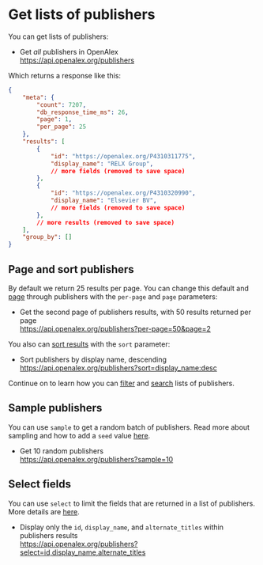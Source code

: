 # Get lists of publishers

You can get lists of publishers:

*   Get *all* publishers in OpenAlex\
    <https://api.openalex.org/publishers>

Which returns a response like this:

```json
{
    "meta": {
        "count": 7207,
        "db_response_time_ms": 26,
        "page": 1,
        "per_page": 25
    },
    "results": [
        {
            "id": "https://openalex.org/P4310311775",
            "display_name": "RELX Group",
            // more fields (removed to save space)
        },
        {
            "id": "https://openalex.org/P4310320990",
            "display_name": "Elsevier BV",
            // more fields (removed to save space)
        },
        // more results (removed to save space)
    ],
    "group_by": []
}
```

## Page and sort publishers

By default we return 25 results per page. You can change this default and [page](../../how-to-use-the-api/get-lists-of-entities/paging.md) through publishers with the `per-page` and `page` parameters:

*   Get the second page of publishers results, with 50 results returned per page\
    <https://api.openalex.org/publishers?per-page=50&page=2>

You also can [sort results](../../how-to-use-the-api/get-lists-of-entities/sort-entity-lists.md) with the `sort` parameter:

*   Sort publishers by display name, descending\
    <https://api.openalex.org/publishers?sort=display_name:desc>

Continue on to learn how you can [filter](filter-publishers.md) and [search](search-publishers.md) lists of publishers.

## Sample publishers

You can use `sample` to get a random batch of publishers. Read more about sampling and how to add a `seed` value [here](../../how-to-use-the-api/get-lists-of-entities/sample-entity-lists.md).

*   Get 10 random publishers\
    <https://api.openalex.org/publishers?sample=10>

## Select fields

You can use `select` to limit the fields that are returned in a list of publishers. More details are [here](../../how-to-use-the-api/get-lists-of-entities/select-fields.md).

*   Display only the `id`, `display_name`, and `alternate_titles` within publishers results\
    <https://api.openalex.org/publishers?select=id,display_name,alternate_titles>
